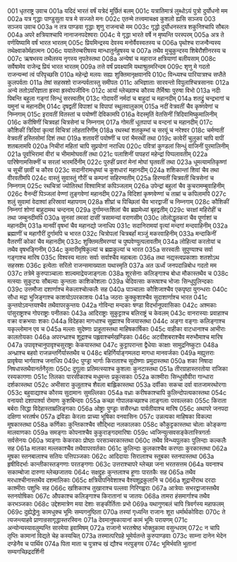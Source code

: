 001	धृतराष्ट्र उवाच
001a	यदिदं भारतं वर्षं यत्रेदं मूर्छितं बलम्
001c	यत्रातिमात्रं लुब्धोऽयं पुत्रो दुर्योधनो मम
002a	यत्र गृद्धाः पाण्डुसुता यत्र मे सज्जते मनः
002c	एतन्मे तत्त्वमाचक्ष्व कुशलो ह्यसि सञ्जय
003	सञ्जय उवाच
003a	न तत्र पाण्डवा गृद्धाः शृणु राजन्वचो मम
003c	गृद्धो दुर्योधनस्तत्र शकुनिश्चापि सौबलः
004a	अपरे क्षत्रियाश्चापि नानाजनपदेश्वराः
004c	ये गृद्धा भारते वर्षे न मृष्यन्ति परस्परम्
005a	अत्र ते वर्णयिष्यामि वर्षं भारत भारतम्
005c	प्रियमिन्द्रस्य देवस्य मनोर्वैवस्वतस्य च
006a	पृथोश्च राजन्वैन्यस्य तथेक्ष्वाकोर्महात्मनः
006c	ययातेरम्बरीषस्य मान्धातुर्नहुषस्य च
007a	तथैव मुचुकुन्दस्य शिबेरौशीनरस्य च
007c	ऋषभस्य तथैलस्य नृगस्य नृपतेस्तथा
008a	अन्येषां च महाराज क्षत्रियाणां बलीयसाम्
008c	सर्वेषामेव राजेन्द्र प्रियं भारत भारतम्
009a	तत्ते वर्षं प्रवक्ष्यामि यथाश्रुतमरिन्दम
009c	शृणु मे गदतो राजन्यन्मां त्वं परिपृच्छसि
010a	महेन्द्रो मलयः सह्यः शुक्तिमानृक्षवानपि
010c	विन्ध्यश्च पारियात्रश्च सप्तैते कुलपर्वताः
011a	तेषां सहस्रशो राजन्पर्वतास्तु समीपतः
011c	अभिज्ञाताः सारवन्तो विपुलाश्चित्रसानवः
012a	अन्ये ततोऽपरिज्ञाता ह्रस्वा ह्रस्वोपजीविनः
012c	आर्या म्लेच्छाश्च कौरव्य तैर्मिश्राः पुरुषा विभो
013a	नदीः पिबन्ति बहुला गङ्गां सिन्धुं सरस्वतीम्
013c	गोदावरीं नर्मदां च बाहुदां च महानदीम्
014a	शतद्रुं चन्द्रभागां च यमुनां च महानदीम्
014c	दृषद्वतीं विपाशां च विपापां स्थूलवालुकाम्
015a	नदीं वेत्रवतीं चैव कृष्णवेणां च निम्नगाम्
015c	इरावतीं वितस्तां च पयोष्णीं देविकामपि
016a	वेदस्मृतिं वेतसिनीं त्रिदिवामिष्कुमालिनीम्
016c	करीषिणीं चित्रवहां चित्रसेनां च निम्नगाम्
017a	गोमतीं धूतपापां च वन्दनां च महानदीम्
017c	कौशिकीं त्रिदिवां कृत्यां विचित्रां लोहतारिणीम्
018a	रथस्थां शतकुम्भां च सरयूं च नरेश्वर
018c	चर्मण्वतीं वेत्रवतीं हस्तिसोमां दिशं तथा
019a	शतावरीं पयोष्णीं च परां भैमरथीं तथा
019c	कावेरीं चुलुकां चापि वापीं शतबलामपि
020a	निचीरां महितां चापि सुप्रयोगां नराधिप
020c	पवित्रां कुण्डलां सिन्धुं वाजिनीं पुरमालिनीम्
021a	पूर्वाभिरामां वीरां च भीमामोघवतीं तथा
021c	पलाशिनीं पापहरां महेन्द्रां पिप्पलावतीम्
022a	पारिषेणामसिक्नीं च सरलां भारमर्दिनीम्
022c	पुरुहीं प्रवरां मेनां मोघां घृतवतीं तथा
023a	धूमत्यामतिकृष्णां च सूचीं छावीं च कौरव
023c	सदानीरामधृष्यां च कुशधारां महानदीम्
024a	शशिकान्तां शिवां चैव तथा वीरवतीमपि
024c	वास्तुं सुवास्तुं गौरीं च कम्पनां सहिरण्वतीम्
025a	हिरण्वतीं चित्रवतीं चित्रसेनां च निम्नगाम्
025c	रथचित्रां ज्योतिरथां विश्वामित्रां कपिञ्जलाम्
026a	उपेन्द्रां बहुलां चैव कुचरामम्बुवाहिनीम्
026c	वैनन्दीं पिञ्जलां वेण्णां तुङ्गवेणां महानदीम्
027a	विदिशां कृष्णवेण्णां च ताम्रां च कपिलामपि
027c	शलुं सुवामां वेदाश्वां हरिस्रावां महापगाम्
028a	शीघ्रां च पिच्छिलां चैव भारद्वाजीं च निम्नगाम्
028c	कौशिकीं निम्नगां शोणां बाहुदामथ चन्दनाम्
029a	दुर्गामन्तःशिलां चैव ब्रह्ममेध्यां बृहद्वतीम्
029c	चरक्षां महिरोहीं च तथा जम्बुनदीमपि
030a	सुनसां तमसां दासीं त्रसामन्यां वराणसीम्
030c	लोलोद्धृतकरां चैव पूर्णाशां च महानदीम्
031a	मानवीं वृषभां चैव महानद्यो जनाधिप
031c	सदानिरामयां वृत्यां मन्दगां मन्दवाहिनीम्
032a	ब्रह्माणीं च महागौरीं दुर्गामपि च भारत
032c	चित्रोपलां चित्रबर्हां मञ्जुं मकरवाहिनीम्
033a	मन्दाकिनीं वैतरणीं कोकां चैव महानदीम्
033c	शुक्तिमतीमरण्यां च पुष्पवेण्युत्पलावतीम्
034a	लोहित्यां करतोयां च तथैव वृषभङ्गिनीम्
034c	कुमारीमृषिकुल्यां च ब्रह्मकुल्यां च भारत
035a	सरस्वतीः सुपुण्याश्च सर्वा गङ्गाश्च मारिष
035c	विश्वस्य मातरः सर्वाः सर्वाश्चैव महाबलाः
036a	तथा नद्यस्त्वप्रकाशाः शतशोऽथ सहस्रशः
036c	इत्येताः सरितो राजन्समाख्याता यथास्मृति
037a	अत ऊर्ध्वं जनपदान्निबोध गदतो मम
037c	तत्रेमे कुरुपाञ्चालाः शाल्वमाद्रेयजाङ्गलाः
038a	शूरसेनाः कलिङ्गाश्च बोधा मौकास्तथैव च
038c	मत्स्याः सुकुट्यः सौबल्याः कुन्तलाः काशिकोशलाः
039a	चेदिवत्साः करूषाश्च भोजाः सिन्धुपुलिन्दकाः
039c	उत्तमौजा दशार्णाश्च मेकलाश्चोत्कलैः सह
040a	पाञ्चालाः कौशिजाश्चैव एकपृष्ठा युगन्धराः
040c	सौधा मद्रा भुजिङ्गाश्च काशयोऽपरकाशयः
041a	जठराः कुक्कुशाश्चैव सुदाशार्णाश्च भारत
041c	कुन्तयोऽवन्तयश्चैव तथैवापरकुन्तयः
042a	गोविन्दा मन्दकाः षण्डा विदर्भानूपवासिकाः
042c	अश्मकाः पांसुराष्ट्राश्च गोपराष्ट्राः पनीतकाः
043a	आदिराष्ट्राः सुकुट्टाश्च बलिराष्ट्रं च केवलम्
043c	वानरास्याः प्रवाहाश्च वक्रा वक्रभयाः शकाः
044a	विदेहका मागधाश्च सुह्माश्च विजयास्तथा
044c	अङ्गा वङ्गाः कलिङ्गाश्च यकृल्लोमान एव च
045a	मल्लाः सुदेष्णाः प्राहूतास्तथा माहिषकार्षिकाः
045c	वाहीका वाटधानाश्च आभीराः कालतोयकाः
046a	अपरन्ध्राश्च शूद्राश्च पह्लवाश्चर्मखण्डिकाः
046c	अटवीशबराश्चैव मरुभौमाश्च मारिष
047a	उपावृश्चानुपावृश्चसुराष्ट्राः केकयास्तथा
047c	कुट्टापरान्ता द्वैधेयाः काक्षाः सामुद्रनिष्कुटाः
048a	अन्ध्राश्च बहवो राजन्नन्तर्गिर्यास्तथैव च
048c	बहिर्गिर्याङ्गमलदा मागधा मानवर्जकाः
049a	मह्युत्तराः प्रावृषेया भार्गवाश्च जनाधिप
049c	पुण्ड्रा भार्गाः किराताश्च सुदोष्णाः प्रमुदास्तथा
050a	शका निषादा निषधास्तथैवानर्तनैरृताः
050c	दुगूलाः प्रतिमत्स्याश्च कुशलाः कुनटास्तथा
051a	तीरग्राहास्तरतोया राजिका रस्यकागणाः
051c	तिलकाः पारसीकाश्च मधुमन्तः प्रकुत्सकाः
052a	काश्मीराः सिन्धुसौवीरा गान्धारा दर्शकास्तथा
052c	अभीसारा कुलूताश्च शैवला बाह्लिकास्तथा
053a	दर्वीकाः सकचा दर्वा वातजामरथोरगाः
053c	बहुवाद्याश्च कौरव्य सुदामानः सुमल्लिकाः
054a	वध्राः करीषकाश्चापि कुलिन्दोपत्यकास्तथा
054c	वनायवो दशापार्श्वा रोमाणः कुशबिन्दवः
055a	कच्छा गोपालकच्छाश्च लाङ्गलाः परवल्लकाः
055c	किराता बर्बराः सिद्धा विदेहास्ताम्रलिङ्गकाः
056a	ओष्ट्राः पुण्ड्राः ससैरन्ध्राः पार्वतीयाश्च मारिष
056c	अथापरे जनपदा दक्षिणा भरतर्षभ
057a	द्रविडाः केरलाः प्राच्या भूषिका वनवासिनः
057c	उन्नत्यका माहिषका विकल्पा मूषकास्तथा
058a	कर्णिकाः कुन्तिकाश्चैव सौद्भिदा नलकालकाः
058c	कौकुट्टकास्तथा चोलाः कोङ्कणा मालवाणकाः
059a	समङ्गाः कोपनाश्चैव कुकुराङ्गदमारिषाः
059c	ध्वजिन्युत्सवसङ्केतास्त्रिगर्ताः सर्वसेनयः
060a	त्र्यङ्गाः केकरकाः प्रोष्ठाः परसञ्चरकास्तथा
060c	तथैव विन्ध्यपुलकाः पुलिन्दाः कल्कलैः सह
061a	मालका मल्लकाश्चैव तथैवापरवर्तकाः
061c	कुलिन्दाः कुलकाश्चैव करण्ठाः कुरकास्तथा
062a	मूषका स्तनबालाश्च सतियः पत्तिपञ्जकाः
062c	आदिदायाः सिरालाश्च स्तूबका स्तनपास्तथा
063a	हृषीविदर्भाः कान्तीकास्तङ्गणाः परतङ्गणाः
063c	उत्तराश्चापरे म्लेच्छा जना भरतसत्तम
064a	यवनाश्च सकाम्बोजा दारुणा म्लेच्छजातयः
064c	सक्षद्द्रुहः कुन्तलाश्च हूणाः पारतकैः सह
065a	तथैव मरधाश्चीनास्तथैव दशमालिकाः
065c	क्षत्रियोपनिवेशाश्च वैश्यशूद्रकुलानि च
066a	शूद्राभीराथ दरदाः काश्मीराः पशुभिः सह
066c	खशिकाश्च तुखाराश्च पल्लवा गिरिगह्वराः
067a	आत्रेयाः सभरद्वाजास्तथैव स्तनयोषिकाः
067c	औपकाश्च कलिङ्गाश्च किरातानां च जातयः
068a	तामरा हंसमार्गाश्च तथैव करभञ्जकाः
068c	उद्देशमात्रेण मया देशाः सङ्कीर्तिताः प्रभो
069a	यथागुणबलं चापि त्रिवर्गस्य महाफलम्
069c	दुह्येद्धेनुः कामधुक्च भूमिः सम्यगनुष्ठिता
070a	तस्यां गृध्यन्ति राजानः शूरा धर्मार्थकोविदाः
070c	ते त्यजन्त्याहवे प्राणान्रसागृद्धास्तरस्विनः
071a	देवमानुषकायानां कामं भूमिः परायणम्
071c	अन्योन्यस्यावलुम्पन्ति सारमेया इवामिषम्
072a	राजानो भरतश्रेष्ठ भोक्तुकामा वसुन्धराम्
072c	न चापि तृप्तिः कामानां विद्यते चेह कस्यचित्
073a	तस्मात्परिग्रहे भूमेर्यतन्ते कुरुपाण्डवाः
073c	साम्ना दानेन भेदेन दण्डेनैव च पार्थिव
074a	पिता माता च पुत्रश्च खं द्यौश्च नरपुङ्गव
074c	भूमिर्भवति भूतानां सम्यगच्छिद्रदर्शिनी
